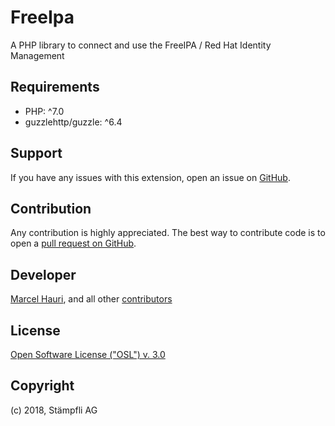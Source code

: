 # FreeIpa

A PHP library to connect and use the FreeIPA / Red Hat Identity Management

Requirements
------------
- PHP: ^7.0
- guzzlehttp/guzzle: ^6.4


Support
-------
If you have any issues with this extension, open an issue on [GitHub](https://github.com/staempfli/freeipa/issues).

Contribution
------------
Any contribution is highly appreciated. The best way to contribute code is to open a [pull request on GitHub](https://help.github.com/articles/using-pull-requests).

Developer
---------
[Marcel Hauri](https://github.com/mhauri), and all other [contributors](https://github.com/staempfli/freeipa/contributors)

License
-------
[Open Software License ("OSL") v. 3.0](https://opensource.org/licenses/OSL-3.0)

Copyright
---------
(c) 2018, Stämpfli AG
